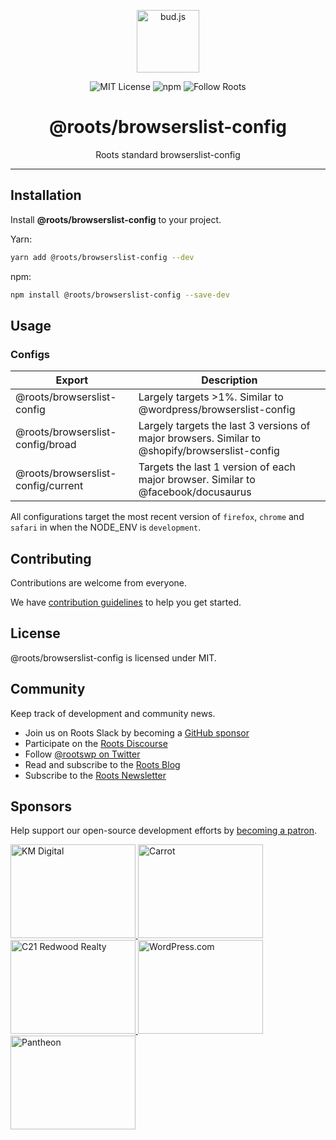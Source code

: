 <p align="center"><img src="https://cdn.roots.io/app/uploads/logo-bud.svg" height="100" alt="bud.js" /></p>

<p align="center">
  <img alt="MIT License" src="https://img.shields.io/github/license/roots/bud?color=%23525ddc&style=flat-square" />
  <img alt="npm" src="https://img.shields.io/npm/v/@roots/bud.svg?color=%23525ddc&style=flat-square" />
  <img alt="Follow Roots" src="https://img.shields.io/twitter/follow/rootswp.svg?color=%23525ddc&style=flat-square" />
</p>

<h1 align="center"><strong>@roots/browserslist-config</strong></h1>

<p align="center">
  Roots standard browserslist-config
</p>

---

## Installation

Install **@roots/browserslist-config** to your project.

Yarn:

```sh
yarn add @roots/browserslist-config --dev
```

npm:

```sh
npm install @roots/browserslist-config --save-dev
```

## Usage

### Configs

| Export                             | Description                                                                                    |
| ---------------------------------- | ---------------------------------------------------------------------------------------------- |
| @roots/browserslist-config         | Largely targets >1%. Similar to @wordpress/browserslist-config                                 |
| @roots/browserslist-config/broad   | Largely targets the last 3 versions of major browsers. Similar to @shopify/browserslist-config |
| @roots/browserslist-config/current | Targets the last 1 version of each major browser. Similar to @facebook/docusaurus              |

All configurations target the most recent version of `firefox`, `chrome` and `safari` in when the NODE_ENV is `development`.

## Contributing

Contributions are welcome from everyone.

We have [contribution guidelines](https://github.com/roots/guidelines/blob/master/CONTRIBUTING.md) to help you get started.

## License

@roots/browserslist-config is licensed under MIT.

## Community

Keep track of development and community news.

- Join us on Roots Slack by becoming a [GitHub
  sponsor](https://github.com/sponsors/roots)
- Participate on the [Roots Discourse](https://discourse.roots.io/)
- Follow [@rootswp on Twitter](https://twitter.com/rootswp)
- Read and subscribe to the [Roots Blog](https://roots.io/blog/)
- Subscribe to the [Roots Newsletter](https://roots.io/subscribe/)

## Sponsors

Help support our open-source development efforts by [becoming a patron](https://www.patreon.com/rootsdev).

<a href="https://k-m.com/">
<img src="https://cdn.roots.io/app/uploads/km-digital.svg" alt="KM Digital" width="200" height="150"/>
</a>
<a href="https://carrot.com/">
<img src="https://cdn.roots.io/app/uploads/carrot.svg" alt="Carrot" width="200" height="150"/>
</a>
<a href="https://www.c21redwood.com/">
<img src="https://cdn.roots.io/app/uploads/c21redwood.svg" alt="C21 Redwood Realty" width="200" height="150"/>
</a>
<a href="https://wordpress.com/">
<img src="https://cdn.roots.io/app/uploads/wordpress.svg" alt="WordPress.com" width="200" height="150"/>
</a>
<a href="https://pantheon.io/">
<img src="https://cdn.roots.io/app/uploads/pantheon.svg" alt="Pantheon" width="200" height="150"/>
</a>
